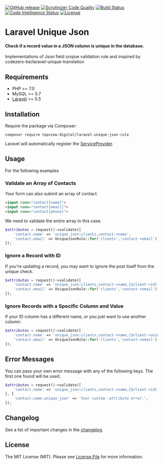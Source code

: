 
[![GitHub release](https://img.shields.io/github/release/robinhoo1973/laravel-unique-json-rule.svg)]()
[![Scrutinizer Code Quality](https://scrutinizer-ci.com/g/robinhoo1973/laravel-unique-json-rule/badges/quality-score.png?b=master)](https://scrutinizer-ci.com/g/robinhoo1973/laravel-unique-json-rule/?branch=master)
[![Build Status](https://scrutinizer-ci.com/g/robinhoo1973/laravel-unique-json-rule/badges/build.png?b=master)](https://scrutinizer-ci.com/g/robinhoo1973/laravel-unique-json-rule/build-status/master)
[![Code Intelligence Status](https://scrutinizer-ci.com/g/robinhoo1973/laravel-unique-json-rule/badges/code-intelligence.svg?b=master)](https://scrutinizer-ci.com/code-intelligence)
[![License](https://img.shields.io/packagist/l/topview-digital/laravel-unique-json-rule.svg)]()



# Laravel Unique Json


#### Check if a record value in a JSON column is unique in the database.

Implementations of Json field unqiue validation rule and inspired by codezero-be/laravel-unique-translation

## Requirements

-   PHP >= 7.0
-   MySQL >= 5.7
-   [Laravel](https://laravel.com/) >= 5.5


## Installation

Require the package via Composer:

```
composer require topview-digital/laravel-unique-json-rule
```
Laravel will automatically register the [ServiceProvider](https://github.com/robinhoo1973/laravel-unique-json-rule/blob/master/src/UniqueJsonRuleServiceProvider.php).

## Usage

For the following examples

### Validate an Array of Contacts

Your form can also submit an array of contact.

```html
<input name="contact[name]">
<input name="contact[email]">
<input name="contact[phone]">
```

We need to validate the entire array in this case. 

```php
$attributes = request()->validate([
    'contact.name' => 'unique_json:clients,contact->name',
    'contact.email' => UniqueJsonRule::for('clients','contact->email'),
]);
```

### Ignore a Record with ID

If you're updating a record, you may want to ignore the post itself from the unique check.


```php
$attributes = request()->validate([
    'contact.name' => 'unique_json:clients,contact->name,{$client->id}',
    'contact.email' => UniqueJsonRule::for('clients','contact->email')->ignore($client->id),
]);
```

### Ignore Records with a Specific Column and Value

If your ID column has a different name, or you just want to use another column:

```php
$attributes = request()->validate([
    'contact.name' => 'unique_json:clients,contact->name,{$client->uuid},uuid',
    'contact.email' => UniqueJsonRule::for('clients','contact->email')->ignore($client->uuid,'uuid'),
]);
```


## Error Messages


You can pass your own error message with any of the following keys. The first one found will be used.

```php
$attributes = request()->validate([
    'contact.name' => 'unique_json:clients,contact->name,{$client->id}',
], [
    'contact.name.unique_json' => 'Your custom :attribute error.',
]);
```
## Changelog

See a list of important changes in the [changelog](https://github.com/robinhoo1973/laravel-unique-json-rule/blob/master/CHANGELOG.md).

## License

The MIT License (MIT). Please see [License File](https://github.com/robinhoo1973/laravel-unique-json-rule/blob/master/LICENSE.md) for more information.
